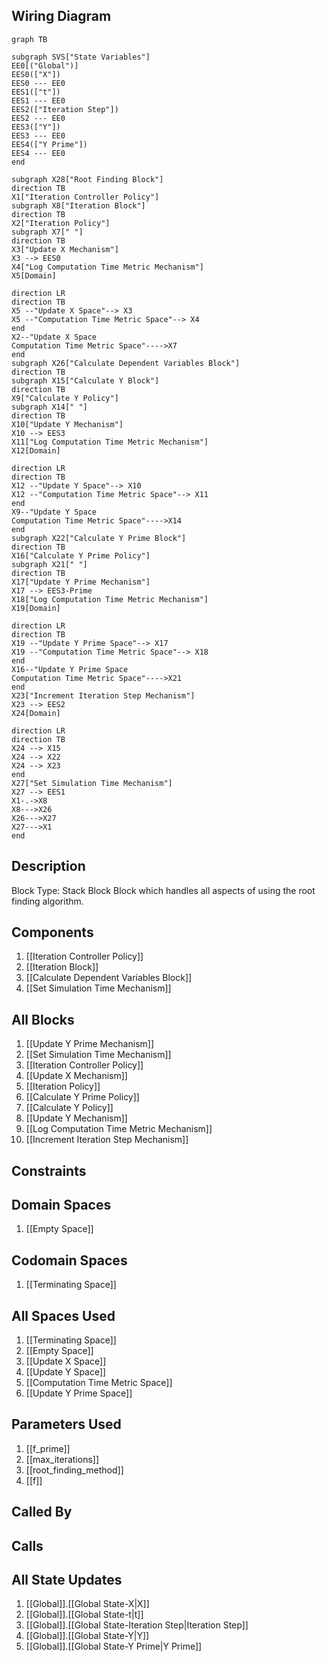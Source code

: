 ## Wiring Diagram

```mermaid
graph TB

subgraph SVS["State Variables"]
EE0[("Global")]
EES0(["X"])
EES0 --- EE0
EES1(["t"])
EES1 --- EE0
EES2(["Iteration Step"])
EES2 --- EE0
EES3(["Y"])
EES3 --- EE0
EES4(["Y Prime"])
EES4 --- EE0
end

subgraph X28["Root Finding Block"]
direction TB
X1["Iteration Controller Policy"]
subgraph X8["Iteration Block"]
direction TB
X2["Iteration Policy"]
subgraph X7[" "]
direction TB
X3["Update X Mechanism"]
X3 --> EES0
X4["Log Computation Time Metric Mechanism"]
X5[Domain]

direction LR
direction TB
X5 --"Update X Space"--> X3
X5 --"Computation Time Metric Space"--> X4
end
X2--"Update X Space
Computation Time Metric Space"---->X7
end
subgraph X26["Calculate Dependent Variables Block"]
direction TB
subgraph X15["Calculate Y Block"]
direction TB
X9["Calculate Y Policy"]
subgraph X14[" "]
direction TB
X10["Update Y Mechanism"]
X10 --> EES3
X11["Log Computation Time Metric Mechanism"]
X12[Domain]

direction LR
direction TB
X12 --"Update Y Space"--> X10
X12 --"Computation Time Metric Space"--> X11
end
X9--"Update Y Space
Computation Time Metric Space"---->X14
end
subgraph X22["Calculate Y Prime Block"]
direction TB
X16["Calculate Y Prime Policy"]
subgraph X21[" "]
direction TB
X17["Update Y Prime Mechanism"]
X17 --> EES3-Prime
X18["Log Computation Time Metric Mechanism"]
X19[Domain]

direction LR
direction TB
X19 --"Update Y Prime Space"--> X17
X19 --"Computation Time Metric Space"--> X18
end
X16--"Update Y Prime Space
Computation Time Metric Space"---->X21
end
X23["Increment Iteration Step Mechanism"]
X23 --> EES2
X24[Domain]

direction LR
direction TB
X24 --> X15
X24 --> X22
X24 --> X23
end
X27["Set Simulation Time Mechanism"]
X27 --> EES1
X1-.->X8
X8--->X26
X26--->X27
X27--->X1
end
```

## Description

Block Type: Stack Block
Block which handles all aspects of using the root finding algorithm.
## Components
1. [[Iteration Controller Policy]]
2. [[Iteration Block]]
3. [[Calculate Dependent Variables Block]]
4. [[Set Simulation Time Mechanism]]

## All Blocks
1. [[Update Y Prime Mechanism]]
2. [[Set Simulation Time Mechanism]]
3. [[Iteration Controller Policy]]
4. [[Update X Mechanism]]
5. [[Iteration Policy]]
6. [[Calculate Y Prime Policy]]
7. [[Calculate Y Policy]]
8. [[Update Y Mechanism]]
9. [[Log Computation Time Metric Mechanism]]
10. [[Increment Iteration Step Mechanism]]

## Constraints

## Domain Spaces
1. [[Empty Space]]

## Codomain Spaces
1. [[Terminating Space]]

## All Spaces Used
1. [[Terminating Space]]
2. [[Empty Space]]
3. [[Update X Space]]
4. [[Update Y Space]]
5. [[Computation Time Metric Space]]
6. [[Update Y Prime Space]]

## Parameters Used
1. [[f_prime]]
2. [[max_iterations]]
3. [[root_finding_method]]
4. [[f]]

## Called By

## Calls

## All State Updates
1. [[Global]].[[Global State-X|X]]
2. [[Global]].[[Global State-t|t]]
3. [[Global]].[[Global State-Iteration Step|Iteration Step]]
4. [[Global]].[[Global State-Y|Y]]
5. [[Global]].[[Global State-Y Prime|Y Prime]]

